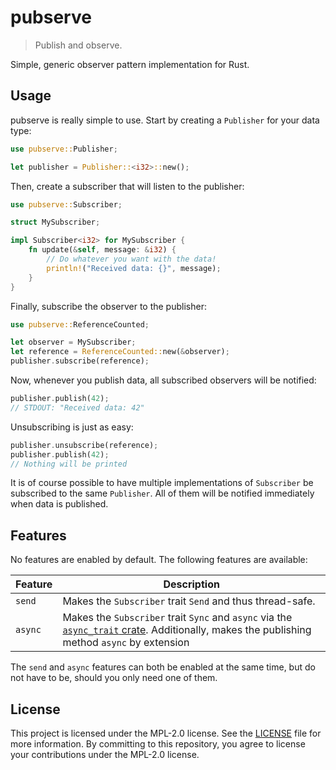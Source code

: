 # pubserve

> Publish and observe.

Simple, generic observer pattern implementation for Rust.

## Usage

pubserve is really simple to use. Start by creating a `Publisher` for your data type:

```rust
use pubserve::Publisher;

let publisher = Publisher::<i32>::new();
```

Then, create a subscriber that will listen to the publisher:

```rust
use pubserve::Subscriber;

struct MySubscriber;

impl Subscriber<i32> for MySubscriber {
    fn update(&self, message: &i32) {
        // Do whatever you want with the data!
        println!("Received data: {}", message);
    }
}
```

Finally, subscribe the observer to the publisher:

```rust
use pubserve::ReferenceCounted;

let observer = MySubscriber;
let reference = ReferenceCounted::new(&observer);
publisher.subscribe(reference);
```

Now, whenever you publish data, all subscribed observers will be notified:

```rust
publisher.publish(42);
// STDOUT: "Received data: 42"
```

Unsubscribing is just as easy:

```rust
publisher.unsubscribe(reference);
publisher.publish(42);
// Nothing will be printed
```

It is of course possible to have multiple implementations of `Subscriber` be subscribed to the
same `Publisher`. All of them will be notified immediately when data is published.

## Features

No features are enabled by default. The following features are available:

| Feature | Description                                                                                                                                                                         |
| ------- | ----------------------------------------------------------------------------------------------------------------------------------------------------------------------------------- |
| `send`  | Makes the `Subscriber` trait `Send` and thus thread-safe.                                                                                                                           |
| `async` | Makes the `Subscriber` trait `Sync` and `async` via the [`async_trait` crate](https://crates.io/crates/async-trait). Additionally, makes the publishing method `async` by extension |

The `send` and `async` features can both be enabled at the same time, but do not have to be, should
you only need one of them.

## License

This project is licensed under the MPL-2.0 license. See the [LICENSE](LICENSE) file for more information.
By committing to this repository, you agree to license your contributions under the MPL-2.0 license.
